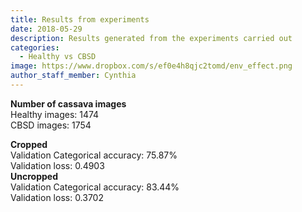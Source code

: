 ```yaml
---
title: Results from experiments
date: 2018-05-29
description: Results generated from the experiments carried out
categories:
  - Healthy vs CBSD
image: https://www.dropbox.com/s/ef0e4h8qjc2tomd/env_effect.png
author_staff_member: Cynthia
---
```

<b>Number of cassava images</b><br/>
Healthy images: 1474<br/>
CBSD images: 1754<br/>

<b>Cropped</b><br/>
Validation Categorical accuracy: 75.87%<br/>
Validation loss: 0.4903<br/>
<b>Uncropped</b><br/>
Validation Categorical accuracy: 83.44%<br/>
Validation loss: 0.3702<br/>


